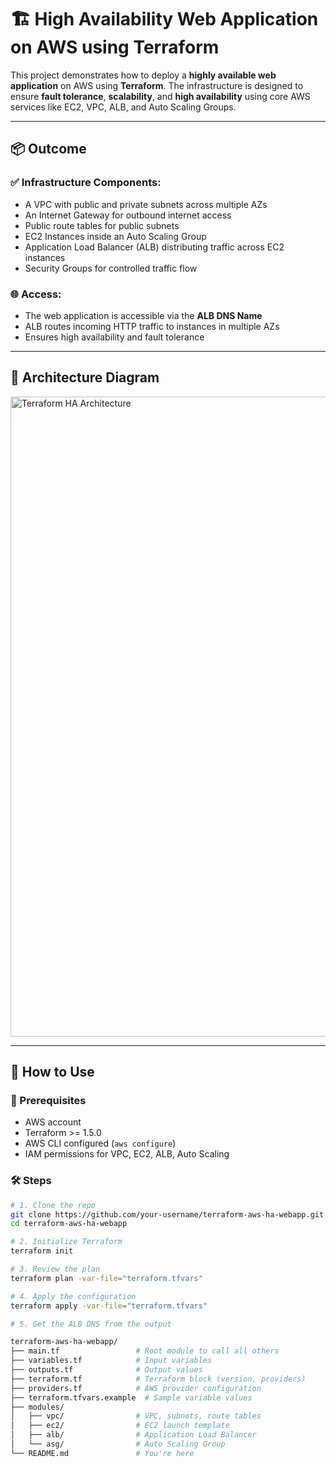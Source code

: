 

# 🏗️ High Availability Web Application on AWS using Terraform

This project demonstrates how to deploy a **highly available web application** on AWS using **Terraform**. The infrastructure is designed to ensure **fault tolerance**, **scalability**, and **high availability** using core AWS services like EC2, VPC, ALB, and Auto Scaling Groups.

---

## 📦 Outcome

### ✅ Infrastructure Components:
- A VPC with public and private subnets across multiple AZs
- An Internet Gateway for outbound internet access
- Public route tables for public subnets
- EC2 Instances inside an Auto Scaling Group
- Application Load Balancer (ALB) distributing traffic across EC2 instances
- Security Groups for controlled traffic flow

### 🌐 Access:
- The web application is accessible via the **ALB DNS Name**
- ALB routes incoming HTTP traffic to instances in multiple AZs
- Ensures high availability and fault tolerance

---

## 📐 Architecture Diagram


<img width="1024" height="1024" alt="Terraform HA Architecture" src="https://github.com/user-attachments/assets/558faa8d-521c-4c24-b2fa-43f0652ae905" />

---

## 🚀 How to Use

### 🧱 Prerequisites
- AWS account
- Terraform >= 1.5.0
- AWS CLI configured (`aws configure`)
- IAM permissions for VPC, EC2, ALB, Auto Scaling

### 🛠️ Steps

```bash
# 1. Clone the repo
git clone https://github.com/your-username/terraform-aws-ha-webapp.git
cd terraform-aws-ha-webapp

# 2. Initialize Terraform
terraform init

# 3. Review the plan
terraform plan -var-file="terraform.tfvars"

# 4. Apply the configuration
terraform apply -var-file="terraform.tfvars"

# 5. Get the ALB DNS from the output

terraform-aws-ha-webapp/
├── main.tf                 # Root module to call all others
├── variables.tf            # Input variables
├── outputs.tf              # Output values
├── terraform.tf            # Terraform block (version, providers)
├── providers.tf            # AWS provider configuration
├── terraform.tfvars.example  # Sample variable values
├── modules/
│   ├── vpc/                # VPC, subnets, route tables
│   ├── ec2/                # EC2 launch template
│   ├── alb/                # Application Load Balancer
│   └── asg/                # Auto Scaling Group
└── README.md               # You're here

